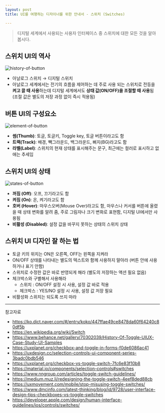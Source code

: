 ```yaml
---
layout: post
title: UI를 여행하는 디자이너를 위한 안내서 - 스위치 (Switches)

---
```


> 디지털 세계에서 사용되는 사용자 인터페이스 중 스위치에 대한 모든 것을 알아봅시다.

## 스위치 UI의 역사

![history-of-button](https://kimtoma.github.io/media/2021/09/history-of-switches.png)

- 아날로그 스위치 → 디지털 스위치
- 아날로그 세계에서는 전기의 흐름을 제어하는 데 주로 사용 되는 스위치로 전등을 **켜고 끌 때 사용**하는데 디지털 세계에서도 **상태 값(ON/OFF)을 조절할 때 사용**됨 (조절 값은 별도의 저장 과정 없이 즉시 적용됨)



## 버튼 UI의 구성요소

![element-of-button](https://kimtoma.github.io/media/2021/09/element-of-switches.png)

- **썸(Thumb)**: 토글, 토글키, Toggle key, 토글 버튼이라고도 함
- **트랙(Track)**: 배경, 빽그라운드, 백그라운드, 삐지(BG)라고도 함
- **라벨(Label)**: 스위치의 현재 상태를 표시해주는 문구, 최근에는 컬러로 표시하고 없애는 추세임



## 스위치 UI의 상태

![states-of-button](https://kimtoma.github.io/media/2021/09/states-of-switches.png)

- **꺼짐 (Off)**: 오프, 끄기라고도 함
- **켜짐 (On)**: 온, 켜기라고도 함
- **호버 (Hover)**: 마우스오버(Mouse Over)라고도 함, 마우스나 커서를 버튼에 올렸을 때 상태 변화를 알려 줌, 주로 그림자나 크기 변화로 표현함, 디지털 UI에서만 사용됨
- **비활성 (Disabled)**: 설정 값을 바꾸지 못하는 상태의 스위치 상태



## 스위치 UI 디자인 잘 하는 법

- 토글 키의 위치는 ON은 오른쪽, OFF는 왼쪽을 지켜라
- ON/OFF 상태를 나타내는 별도의 텍스트와 함께 사용하지 말아라 (버튼 안에 사용하거나 표기 안함)
- 스위치로 수정한 값은 바로 반영되게 해라 (별도의 저장하는 액션 필요 없음)
- 체크박스와 구별해서 사용해라
  - 스위치 : ON/OFF 설정 시 사용, 설정 값 바로 적용
  - 체크박스 : YES/NO 설정 시 사용, 설정 값 저장 필요
- 비활성화 스위치는 되도록 쓰지 마라

------

참고자료

- https://ko.dict.naver.com/#/entry/koko/447ffae49ce8478da60f64240c80df5b
- https://en.wikipedia.org/wiki/Switch
- https://www.behance.net/gallery/70302039/History-Of-Toggle-UIUX-Case-Study-UI-Samples
- https://uxplanet.org/checkbox-and-toggle-in-forms-f0de6086ac41
- https://uxdesign.cc/selection-controls-ui-component-series-3badc0bdb546
- https://uxplanet.org/checkbox-vs-toggle-switch-7fc6e83f10b8
- https://material.io/components/selection-controls#switches
- https://www.nngroup.com/articles/toggle-switch-guidelines/
- https://medium.muz.li/redesigning-the-toggle-switch-4eef8ded88cb
- https://uxmovement.com/mobile/stop-misusing-toggle-switches/
- https://www.dmcinfo.com/latest-thinking/blog/id/9728/user-interface-design-tips-checkboxes-vs-toggle-switches
- https://developer.apple.com/design/human-interface-guidelines/ios/controls/switches/
